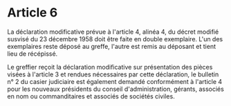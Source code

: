 # Article 6

La déclaration modificative prévue à l'article 4, alinéa 4, du décret modifié susvisé du 23 décembre 1958 doit être faite en double exemplaire. L'un des exemplaires reste déposé au greffe, l'autre est remis au déposant et tient lieu de récépissé.

Le greffier reçoit la déclaration modificative sur présentation des pièces visées à l'article 3 et rendues nécessaires par cette déclaration, le bulletin n° 2 du casier judiciaire est également demandé conformément à l'article 4 pour les nouveaux présidents du conseil d'administration, gérants, associés en nom ou commanditaires et associés de sociétés civiles.
